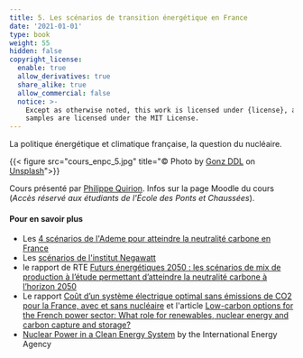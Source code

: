 ```yaml
---
title: 5. Les scénarios de transition énergétique en France
date: '2021-01-01'
type: book
weight: 55
hidden: false
copyright_license:
  enable: true
  allow_derivatives: true
  share_alike: true
  allow_commercial: false
  notice: >-
    Except as otherwise noted, this work is licensed under {license}, and code
    samples are licensed under the MIT License.
---
```

La politique énergétique et climatique française, la question du nucléaire.

<!--more-->
{{< figure src="cours_enpc_5.jpg" title="&copy; Photo by [Gonz DDL](https://unsplash.com/@gonz_ddl?utm_source=unsplash&utm_medium=referral&utm_content=creditCopyText) on [Unsplash](https://unsplash.com/s/photos/climate-accord?utm_source=unsplash&utm_medium=referral&utm_content=creditCopyText)">}}

Cours présenté par [Philippe Quirion](https://www.centre-cired.fr/philippe-quirion/). Infos sur la page Moodle du cours (*Accès réservé aux étudiants de l'École des Ponts et Chaussées*).

#### Pour en savoir plus
- Les [4 scénarios de l'Ademe pour atteindre la neutralité carbone en France](https://transitions2050.ademe.fr/)
- Les [scénarios de l'institut Negawatt](https://negawatt.org/)
- le rapport de RTE [Futurs énergétiques 2050 : les scénarios de mix de production à l’étude permettant d’atteindre la neutralité carbone à l’horizon 2050](https://www.rte-france.com/analyses-tendances-et-prospectives/bilan-previsionnel-2050-futurs-energetiques)
- Le rapport [Coût d’un système électrique optimal sans émissions de CO2 pour la France, avec et sans nucléaire](https://hal.archives-ouvertes.fr/hal-02434990/document) et l'article [Low-carbon options for the French power sector: What role for renewables, nuclear energy and carbon capture and storage?](https://www.sciencedirect.com/science/article/pii/S0140988320303443)
- [Nuclear Power in a Clean Energy System](https://www.iea.org/reports/nuclear-power-in-a-clean-energy-system) by the International Energy Agency

